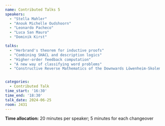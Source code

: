 ```yaml
---
name: Contributed Talks 5
speakers: 
  - "Stella Mahler"
  - "Anouk Michelle Oudshoorn"
  - "Leonardo Pacheco"
  - "Luca San Mauro"
  - "Dominik Kirst"

talks: 
  - "Herbrand's theorem for inductive proofs"
  - "Combining SHACL and description logics"
  - "Higher-order feedback computation"
  - "A new way of classifying word problems"
  - "Constructive Reverse Mathematics of the Downwards Löwenheim-Skolem Theorem"


categories:
  - Contributed Talk
time_start: '16:30'
time_end: '18:30'
talk_date: 2024-06-25
room: J431
---
```

**Time allocation:** 20 minutes per speaker; 5 minutes for each changeover
